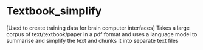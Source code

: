 # Textbook_simplify
[Used to create training data for brain computer interfaces] Takes a large corpus of text/textbook/paper in a pdf format and uses a language model to summarise and simplify the text and chunks it into separate text files
